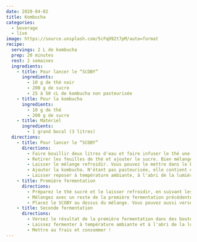 ```yaml
---
date: 2020-04-02
title: Kombucha
categories:
  - beverage
  - live
image: https://source.unsplash.com/5cFqO92t7pM/auto=format
recipe:
  servings: 2 L de kombucha
  prep: 20 minutes
  rest: 2 semaines
  ingredients:
    - title: Pour lancer le “SCOBY”
      ingredients:
        - 10 g de thé noir
        - 200 g de sucre
        - 25 à 50 cL de kombucha non pasteurisée
    - title: Pour la kombucha
      ingredients:
        - 10 g de thé
        - 200 g de sucre
    - title: Matériel
      ingredients:
        - 1 grand bocal (3 litres)
  directions:
    - title: Pour lancer le “SCOBY”
      directions:
        - Faire bouillir deux litres d'eau et faire infuser le thé une quinzaine de minutes.
        - Retirer les feuilles de thé et ajouter le sucre. Bien mélanger pour que le sucre soit complètement dilué.
        - Laisser le mélange refroidir. Vous pouvez le mettre dans le bocal fermé pour éviter les risques de contamination.
        - Ajouter la kombucha. N'étant pas pasteurisée, elle contient encore les bactéries et levures nécessaires pour former un SCOBY.
        - Laisser reposer à température ambiante, à l'abri de la lumière directe, et couvert d'un linge ou d'un mouchoir. Au bout d'une à trois semaines, une couche translucide va se former à la surface – c'est le SCOBY !
    - title: Première fermentation
      directions:
        - Préparez le thé sucré et le laisser refroidir, en suivant les instructions 1 à 3 de la préparation du SCOBY.
        - Mélangez avec un reste de la première fermentation précédente, ou avec une kombucha non pasteurisée si vous utilisez votre SCOBY pour la première fois.
        - Placez le SCOBY au dessus du mélange. Vous pouvez aussi verser le thé sucré directement dans le bocal de la fermentation précédente, sur le SCOBY si celui-ci est suffisamment mature (au bout de quelques semaines). Il est possible que le SCOBY coule au fond du bocal, c'est parfaitement normal.
    - title: Seconde fermentation
      directions:
        - Versez le résultat de la première fermentation dans des bouteilles propre. Vous pouvez ajouter des fruits séchés ou du jus de fruit pour donner du goût (fleur d'hibiscus ou gingembre par exemple).
        - Laissez fermenter à température ambiante et à l'abri de la lumière pendant une semaine. La boisson va se charger en gaz carbonique et devenir pétillante.
        - Mettre au frais et consommer !
---
```

